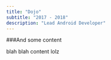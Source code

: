 ```yaml
---
title: "Dojo"
subtitle: "2017 - 2018"
description: "Lead Android Developer" 
---
```


###And some content

blah blah content lolz
